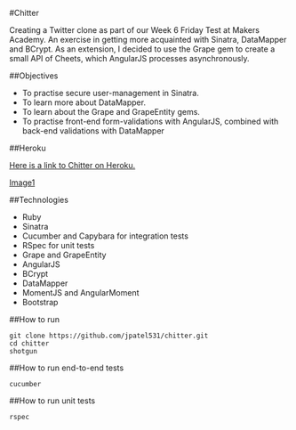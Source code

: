 #Chitter

Creating a Twitter clone as part of our Week 6 Friday Test at Makers Academy. An exercise in getting more acquainted with Sinatra, DataMapper and BCrypt. As an extension, I decided to use the Grape gem to create a small API of Cheets, which AngularJS processes asynchronously.

##Objectives

* To practise secure user-management in Sinatra.
* To learn more about DataMapper.
* To learn about the Grape and GrapeEntity gems.
* To practise front-end form-validations with AngularJS, combined with back-end validations with DataMapper

##Heroku

[Here is a link to Chitter on Heroku.](http://chiiitter.herokuapp.com)

[Image1](https://raw.githubusercontent.com/jpatel531/chitter/master/screenshot.jpg)

##Technologies

* Ruby
* Sinatra
* Cucumber and Capybara for integration tests
* RSpec for unit tests
* Grape and GrapeEntity
* AngularJS
* BCrypt
* DataMapper
* MomentJS and AngularMoment
* Bootstrap

##How to run

```
git clone https://github.com/jpatel531/chitter.git
cd chitter
shotgun
```

##How to run end-to-end tests

```
cucumber
```

##How to run unit tests

```
rspec
```
